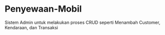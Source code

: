 # Penyewaan-Mobil
Sistem Admin untuk melakukan proses CRUD seperti Menambah Customer, Kendaraan, dan Transaksi
